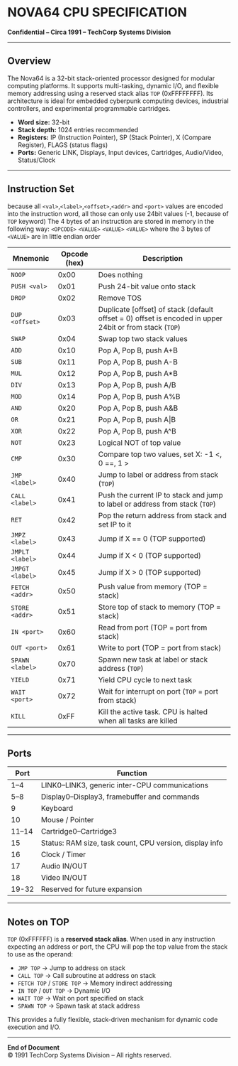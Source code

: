 # NOVA64 CPU SPECIFICATION  
**Confidential – Circa 1991 – TechCorp Systems Division**

---

## Overview

The Nova64 is a 32-bit stack-oriented processor designed for modular computing platforms. It supports multi-tasking, dynamic I/O, and flexible memory addressing using a reserved stack alias `TOP` (0xFFFFFFFF). Its architecture is ideal for embedded cyberpunk computing devices, industrial controllers, and experimental programmable cartridges.

- **Word size:** 32-bit  
- **Stack depth:** 1024 entries recommended  
- **Registers:** IP (Instruction Pointer), SP (Stack Pointer), X (Compare Register), FLAGS (status flags)  
- **Ports:** Generic LINK, Displays, Input devices, Cartridges, Audio/Video, Status/Clock  

---
## Instruction Set
because all `<val>`,`<label>`,`<offset>`,`<addr>` and `<port>` values are encoded into the instruction word, all those can only use 24bit values (-1, because of `TOP` keyword)
The 4 bytes of an instruction are stored in memory in the following way: `<OPCODE>` `<VALUE>`  `<VALUE>` `<VALUE>` where the 3 bytes of `<VALUE>` are in little endian order

| Mnemonic        | Opcode (hex) | Description                                                                                              |
| --------------- | ------------ | -------------------------------------------------------------------------------------------------------- |
| `NOOP`          | 0x00         | Does nothing                                                                                             |
| `PUSH <val>`    | 0x01         | Push 24-bit value onto stack                                                                             |
| `DROP`          | 0x02         | Remove TOS                                                                                               |
| `DUP <offset>`  | 0x03         | Duplicate \[offset] of stack (default offset = 0) offset is encoded in upper 24bit or from stack (`TOP`) |
| `SWAP`          | 0x04         | Swap top two stack values                                                                                |
| `ADD`           | 0x10         | Pop A, Pop B, push A+B                                                                                   |
| `SUB`           | 0x11         | Pop A, Pop B, push A-B                                                                                   |
| `MUL`           | 0x12         | Pop A, Pop B, push A*B                                                                                   |
| `DIV`           | 0x13         | Pop A, Pop B, push A/B                                                                                   |
| `MOD`           | 0x14         | Pop A, Pop B, push A%B                                                                                   |
| `AND`           | 0x20         | Pop A, Pop B, push A&B                                                                                   |
| `OR`            | 0x21         | Pop A, Pop B, push A\|B                                                                                  |
| `XOR`           | 0x22         | Pop A, Pop B, push A^B                                                                                   |
| `NOT`           | 0x23         | Logical NOT of top value                                                                                 |
| `CMP`           | 0x30         | Compare top two values, set X: -1 <, 0 ==, 1 >                                                           |
| `JMP <label>`   | 0x40         | Jump to label or address from stack (`TOP`)                                                              |
| `CALL <label>`  | 0x41         | Push the current IP to stack and jump to label or address from stack (`TOP`)                             |
| `RET`           | 0x42         | Pop the return address from stack and set IP to it                                                       |
| `JMPZ <label>`  | 0x43         | Jump if X == 0 (TOP supported)                                                                           |
| `JMPLT <label>` | 0x44         | Jump if X < 0 (TOP supported)                                                                            |
| `JMPGT <label>` | 0x45         | Jump if X > 0 (TOP supported)                                                                            |
| `FETCH <addr>`  | 0x50         | Push value from memory (TOP = stack)                                                                     |
| `STORE <addr>`  | 0x51         | Store top of stack to memory (TOP = stack)                                                               |
| `IN <port>`     | 0x60         | Read from port (TOP = port from stack)                                                                   |
| `OUT <port>`    | 0x61         | Write to port (TOP = port from stack)                                                                    |
| `SPAWN <label>` | 0x70         | Spawn new task at label or stack address (`TOP`)                                                         |
| `YIELD`         | 0x71         | Yield CPU cycle to next task                                                                             |
| `WAIT <port>`   | 0x72         | Wait for interrupt on port (`TOP` = port from stack)                                                     |
| `KILL`          | 0xFF         | Kill the active task. CPU is halted when all tasks are killed                                            |

---

## Ports

| Port  | Function                                                |
| ----- | ------------------------------------------------------- |
| 1–4   | LINK0–LINK3, generic inter-CPU communications           |
| 5–8   | Display0–Display3, framebuffer and commands             |
| 9     | Keyboard                                                |
| 10    | Mouse / Pointer                                         |
| 11–14 | Cartridge0–Cartridge3                                   |
| 15    | Status: RAM size, task count, CPU version, display info |
| 16    | Clock / Timer                                           |
| 17    | Audio IN/OUT                                            |
| 18    | Video IN/OUT                                            |
| 19-32 | Reserved for future expansion                           |

---

## Notes on TOP

`TOP` (0xFFFFFF) is a **reserved stack alias**. When used in any instruction expecting an address or port, the CPU will pop the top value from the stack to use as the operand:

- `JMP TOP` → Jump to address on stack  
- `CALL TOP` → Call subroutine at address on stack  
- `FETCH TOP` / `STORE TOP` → Memory indirect addressing  
- `IN TOP` / `OUT TOP` → Dynamic I/O  
- `WAIT TOP` → Wait on port specified on stack  
- `SPAWN TOP` → Spawn task at stack address  

This provides a fully flexible, stack-driven mechanism for dynamic code execution and I/O.

---

**End of Document**  
© 1991 TechCorp Systems Division – All rights reserved.
